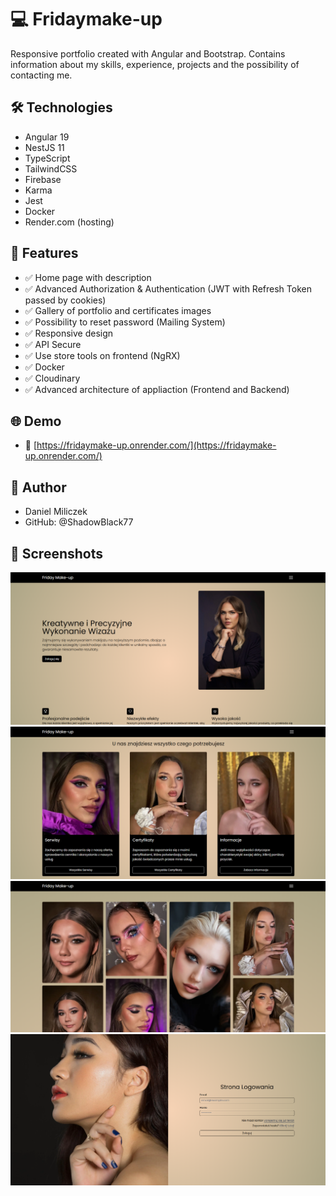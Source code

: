 # 💻 Fridaymake-up

Responsive portfolio created with Angular and Bootstrap. Contains information about my skills, experience, projects and the possibility of contacting me.

## 🛠️ Technologies

- Angular 19
- NestJS 11
- TypeScript
- TailwindCSS
- Firebase
- Karma
- Jest
- Docker
- Render.com (hosting)

## 🎯 Features

- ✅ Home page with description
- ✅ Advanced Authorization & Authentication (JWT with Refresh Token passed by cookies)
- ✅ Gallery of portfolio and certificates images
- ✅ Possibility to reset password (Mailing System)
- ✅ Responsive design
- ✅ API Secure
- ✅ Use store tools on frontend (NgRX)
- ✅ Docker
- ✅ Cloudinary
- ✅ Advanced architecture of appliaction (Frontend and Backend)

## 🌐 Demo
- 🔗 [https://fridaymake-up.onrender.com/](https://fridaymake-up.onrender.com/)

## 🧠 Author
- Daniel Miliczek
- GitHub: @ShadowBlack77

## 📸 Screenshots

![Home](./assets/screenshots/homepage.png)
![Experience](./assets/screenshots/services.png)
![Projekty](./assets/screenshots/portfolio.png)
![Login](./assets/screenshots/loginpage.png)

